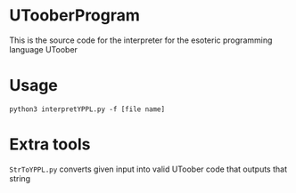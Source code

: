 # UTooberProgram
This is the source code for the interpreter for the esoteric programming language UToober
# Usage
`python3 interpretYPPL.py -f [file name]`
# Extra tools
`StrToYPPL.py` converts given input into valid UToober code that outputs that string
